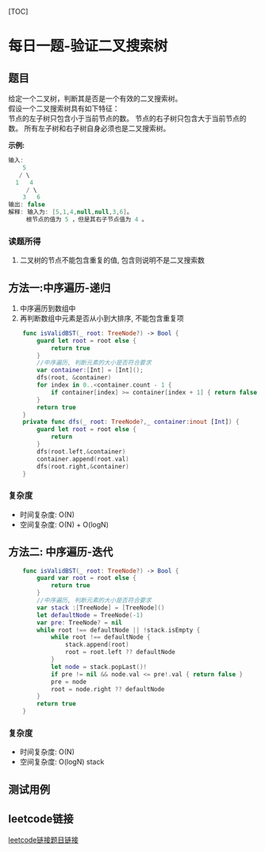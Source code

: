 [TOC]

# 每日一题-验证二叉搜索树

## 题目
给定一个二叉树，判断其是否是一个有效的二叉搜索树。  
假设一个二叉搜索树具有如下特征：  
节点的左子树只包含小于当前节点的数。
节点的右子树只包含大于当前节点的数。
所有左子树和右子树自身必须也是二叉搜索树。

**示例:**  
```java
输入:
    5
   / \
  1   4
     / \
    3   6
输出: false
解释: 输入为: [5,1,4,null,null,3,6]。
     根节点的值为 5 ，但是其右子节点值为 4 。
```

### 读题所得
1. 二叉树的节点不能包含重复的值, 包含则说明不是二叉搜索数

## 方法一:中序遍历-递归
1. 中序遍历到数组中
2. 再判断数组中元素是否从小到大排序, 不能包含重复项
```swift
    func isValidBST(_ root: TreeNode?) -> Bool {
        guard let root = root else {
            return true
        }
        //中序遍历, 判断元素的大小是否符合要求
        var container:[Int] = [Int]();
        dfs(root, &container)
        for index in 0..<container.count - 1 {
            if container[index] >= container[index + 1] { return false }
        }
        return true
    }
    private func dfs(_ root: TreeNode?,_ container:inout [Int]) {
        guard let root = root else {
            return 
        }
        dfs(root.left,&container)
        container.append(root.val)
        dfs(root.right,&container)
    }
```
### 复杂度
* 时间复杂度: O(N)
* 空间复杂度: O(N) + O(logN)

## 方法二: 中序遍历-迭代
```swift
    func isValidBST(_ root: TreeNode?) -> Bool {
        guard var root = root else {
            return true
        }
        //中序遍历, 判断元素的大小是否符合要求
        var stack :[TreeNode] = [TreeNode]()
        let defaultNode = TreeNode(-1)
        var pre: TreeNode? = nil
        while root !== defaultNode || !stack.isEmpty {
            while root !== defaultNode {
                stack.append(root)
                root = root.left ?? defaultNode
            }
            let node = stack.popLast()!
            if pre != nil && node.val <= pre!.val { return false }
            pre = node
            root = node.right ?? defaultNode
        }
        return true
    }
```
### 复杂度
* 时间复杂度: O(N)
* 空间复杂度: O(logN)  stack

## 测试用例

## leetcode链接
[leetcode链接题目链接](https://leetcode-cn.com/problems/validate-binary-search-tree/)  